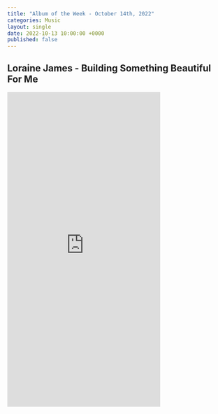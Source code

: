 ```yaml
---
title: "Album of the Week - October 14th, 2022"
categories: Music
layout: single
date: 2022-10-13 10:00:00 +0000
published: false
---
```


## Loraine James -  Building Something Beautiful For Me 

<iframe style="border: 0; width: 350px; height: 720px;" src="https://bandcamp.com/EmbeddedPlayer/album=709587811/size=large/bgcol=ffffff/linkcol=0687f5/transparent=true/" seamless><a href="https://lorainejames.bandcamp.com/album/building-something-beautiful-for-me">Building Something Beautiful For Me by Loraine James</a></iframe>

